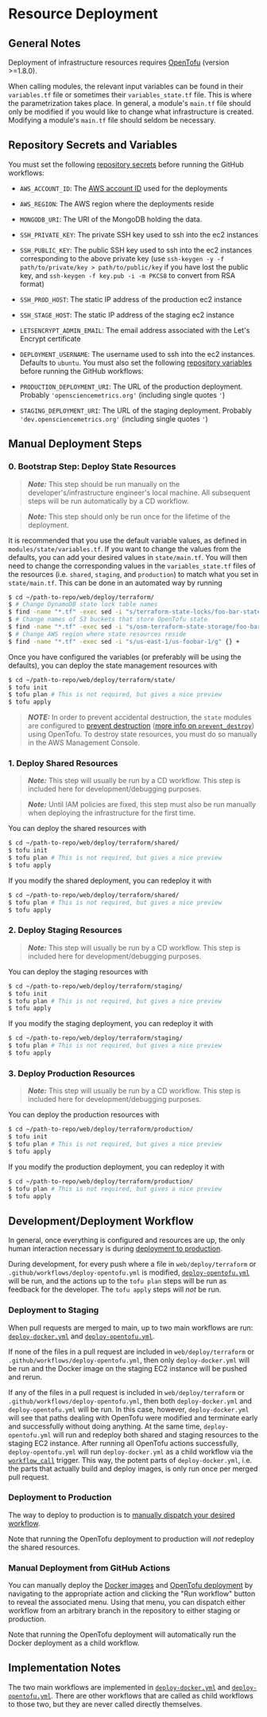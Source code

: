 # Resource Deployment

## General Notes

Deployment of infrastructure resources requires [OpenTofu](https://opentofu.org/) (version >=1.8.0).

When calling modules, the relevant input variables can be found in their `variables.tf` file or sometimes their `variables_state.tf` file. This is where the parametrization takes place. In general, a module's `main.tf` file should only be modified if you would like to change what infrastructure is created. Modifying a module's `main.tf` file should seldom be necessary. 

## Repository Secrets and Variables

You must set the following [repository secrets](https://github.com/nimh-dsst/osm/settings/secrets/actions) before running the GitHub workflows: 

* `AWS_ACCOUNT_ID`: The [AWS account ID](https://docs.aws.amazon.com/accounts/latest/reference/manage-acct-identifiers.html#FindAccountId) used for the deployments
* `AWS_REGION`: The AWS region where the deployments reside
* `MONGODB_URI`: The URI of the MongoDB holding the data.
* `SSH_PRIVATE_KEY`: The private SSH key used to ssh into the ec2 instances
* `SSH_PUBLIC_KEY`: The public SSH key used to ssh into the ec2 instances
  corresponding to the above private key (use `ssh-keygen -y -f
  path/to/private/key > path/to/public/key` if you have lost the public key, and
  `ssh-keygen -f key.pub -i -m PKCS8` to convert from RSA format)
* `SSH_PROD_HOST`: The static IP address of the production ec2 instance
* `SSH_STAGE_HOST`: The static IP address of the staging ec2 instance
* `LETSENCRYPT_ADMIN_EMAIL`: The email address associated with the Let's Encrypt certificate
* `DEPLOYMENT_USERNAME`: The username used to ssh into the ec2 instances. Defaults to `ubuntu`.
You must also set the following [repository variables](https://github.com/nimh-dsst/osm/settings/variables/actions) before running the GitHub workflows:

* `PRODUCTION_DEPLOYMENT_URI`: The URL of the production deployment. Probably `'opensciencemetrics.org'` (including single quotes `'`)
* `STAGING_DEPLOYMENT_URI`: The URL of the staging deployment. Probably `'dev.opensciencemetrics.org'` (including single quotes `'`)

## Manual Deployment Steps

### 0. Bootstrap Step: Deploy State Resources

> **_Note:_** This step should be run manually on the developer's/infrastructure engineer's local machine. All subsequent steps will be run automatically by a CD workflow.

> **_Note:_** This step should only be run once for the lifetime of the deployment. 

It is recommended that you use the default variable values, as defined in `modules/state/variables.tf`. If you want to change the values from the defaults, you can add your desired values in `state/main.tf`. You will then need to change the corresponding values in the `variables_state.tf` files of the resources (i.e. `shared`, `staging`, and `production`) to match what you set in `state/main.tf`. This can be done in an automated way by running 

```bash
$ cd ~/path-to-repo/web/deploy/terraform/
$ # Change DynamoDB state lock table names
$ find -name "*.tf" -exec sed -i "s/terraform-state-locks/foo-bar-state-locks/g" {} +
$ # Change names of S3 buckets that store OpenTofu state
$ find -name "*.tf" -exec sed -i "s/osm-terraform-state-storage/foo-bar-state-storage-test/g" {} +
$ # Change AWS region where state resources reside
$ find -name "*.tf" -exec sed -i "s/us-east-1/us-foobar-1/g" {} +
```

Once you have configured the variables (or preferably will be using the defaults), you can deploy the state management resources with 

```bash
$ cd ~/path-to-repo/web/deploy/terraform/state/
$ tofu init
$ tofu plan # This is not required, but gives a nice preview
$ tofu apply
```

> **_NOTE:_** In order to prevent accidental destruction, the `state` modules are configured to [prevent destruction](https://developer.hashicorp.com/terraform/language/meta-arguments/lifecycle#prevent_destroy) ([more info on `prevent_destroy`](https://developer.hashicorp.com/terraform/tutorials/state/resource-lifecycle#prevent-resource-deletion)) using OpenTofu. To destroy state resources, you must do so manually in the AWS Management Console. 

### 1. Deploy Shared Resources

> **_Note:_** This step will usually be run by a CD workflow. This step is included here for development/debugging purposes.

> **_Note:_** Until IAM policies are fixed, this step must also be run manually when deploying the infrastructure for the first time. 

You can deploy the shared resources with 

```bash
$ cd ~/path-to-repo/web/deploy/terraform/shared/
$ tofu init
$ tofu plan # This is not required, but gives a nice preview
$ tofu apply
```

If you modify the shared deployment, you can redeploy it with 

```bash
$ cd ~/path-to-repo/web/deploy/terraform/shared/
$ tofu plan # This is not required, but gives a nice preview
$ tofu apply
```

### 2. Deploy Staging Resources

> **_Note:_** This step will usually be run by a CD workflow. This step is included here for development/debugging purposes.

You can deploy the staging resources with 

```bash
$ cd ~/path-to-repo/web/deploy/terraform/staging/
$ tofu init
$ tofu plan # This is not required, but gives a nice preview
$ tofu apply
```

If you modify the staging deployment, you can redeploy it with 

```bash
$ cd ~/path-to-repo/web/deploy/terraform/staging/
$ tofu plan # This is not required, but gives a nice preview
$ tofu apply
```

### 3. Deploy Production Resources

> **_Note:_** This step will usually be run by a CD workflow. This step is included here for development/debugging purposes.

You can deploy the production resources with 

```bash
$ cd ~/path-to-repo/web/deploy/terraform/production/
$ tofu init
$ tofu plan # This is not required, but gives a nice preview
$ tofu apply
```

If you modify the production deployment, you can redeploy it with 

```bash
$ cd ~/path-to-repo/web/deploy/terraform/production/
$ tofu plan # This is not required, but gives a nice preview
$ tofu apply
```

## Development/Deployment Workflow

In general, once everything is configured and resources are up, the only human interaction necessary is during [deployment to production](#deployment-to-production).

During development, for every push where a file in `web/deploy/terraform` or `.github/workflows/deploy-opentofu.yml` is modified, [`deploy-opentofu.yml`](../../../.github/workflows/deploy-opentofu.yml) will be run, and the actions up to the `tofu plan` steps will be run as feedback for the developer. The `tofu apply` steps will _not_ be run. 

### Deployment to Staging

When pull requests are merged to main, up to two main workflows are run: [`deploy-docker.yml`](../../../.github/workflows/deploy-docker.yml) and [`deploy-opentofu.yml`](../../../.github/workflows/deploy-opentofu.yml).

If none of the files in a pull request are included in `web/deploy/terraform` or `.github/workflows/deploy-opentofu.yml`, then only `deploy-docker.yml` will be run and the Docker image on the staging EC2 instance will be pushed and rerun. 

If any of the files in a pull request is included in `web/deploy/terraform` or `.github/workflows/deploy-opentofu.yml`, then both `deploy-docker.yml` and `deploy-opentofu.yml` will be run. In this case, however, `deploy-docker.yml` will see that paths dealing with OpenTofu were modified and terminate early and successfully without doing anything. At the same time, `deploy-opentofu.yml` will run and redeploy both shared and staging resources to the staging EC2 instance. After running all OpenTofu actions successfully, `deploy-opentofu.yml` will run `deploy-docker.yml` as a child workflow via the [`workflow_call`](https://docs.github.com/en/actions/writing-workflows/choosing-when-your-workflow-runs/events-that-trigger-workflows#workflow_call) trigger. This way, the potent parts of `deploy-docker.yml`, i.e. the parts that actually build and deploy images, is only run once per merged pull request. 

### Deployment to Production

The way to deploy to production is to [manually dispatch your desired workflow](#manual-deployment-from-github-actions).

Note that running the OpenTofu deployment to production will _not_ redeploy the shared resources.

### Manual Deployment from GitHub Actions

You can manually deploy the [Docker images](https://github.com/nimh-dsst/osm/actions/workflows/deploy-docker.yml) and [OpenTofu deployment](https://github.com/nimh-dsst/osm/actions/workflows/deploy-opentofu.yml) by navigating to the appropriate action and clicking the "Run workflow" button to reveal the associated menu. Using that menu, you can dispatch either workflow from an arbitrary branch in the repository to either staging or production.

Note that running the OpenTofu deployment will automatically run the Docker deployment as a child workflow.

## Implementation Notes

The two main workflows are implemented in [`deploy-docker.yml`](../../../.github/workflows/deploy-docker.yml) and [`deploy-opentofu.yml`](../../../.github/workflows/deploy-opentofu.yml). There are other workflows that are called as child workflows to those two, but they are never called directly themselves. 
